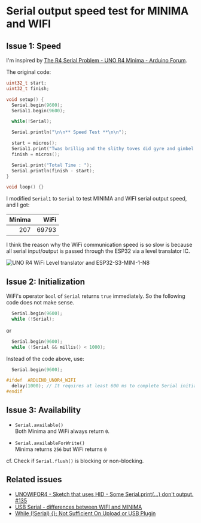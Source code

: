 # Serial output speed test for MINIMA and WIFI 

## Issue 1: Speed

I'm inspired by [The R4 Serial Problem - UNO R4 Minima - Arduino Forum](https://forum.arduino.cc/t/the-r4-serial-problem/1255584/).

The original code:

```c++
uint32_t start;
uint32_t finish;

void setup() {
  Serial.begin(9600);
  Serial1.begin(9600);

  while(!Serial);

  Serial.println("\n\n** Speed Test **\n\n");

  start = micros();
  Serial1.print("Twas brillig and the slithy toves did gyre and gimbel in the wabe. ");
  finish = micros();

  Serial.print("Total Time : ");
  Serial.println(finish - start);
}

void loop() {}
```

I modified `Serial1` to `Serial` to test MINIMA and WIFI serial output speed, and I got:

| Minima | WiFi  |
| ------:| -----:|
| 207    | 69793 |

I think the reason why the WiFi communication speed is so slow is because all serial input/output is passed through the ESP32 via a level translator IC.

![UNO R4 WiFi Level translator and ESP32-S3-MINI-1-N8](https://github.com/embedded-kiddie/Arduino-UNO-R4/assets/159898757/c963348e-575d-433a-8b19-c84ee077adee "UNO R4 WiFi Level translator and ESP32-S3-MINI-1-N8")

## Issue 2: Initialization

WiFi's operator `bool` of `Serial` returns `true` immediately. So the following code does not make sense.

```c++
  Serial.begin(9600);
  while (!Serial);
```

or

```c++
  Serial.begin(9600);
  while (!Serial && millis() < 1000);
```

Instead of the code above, use:

```c++
  Serial.begin(9600);

#ifdef  ARDUINO_UNOR4_WIFI
  delay(1000); // It requires at least 600 ms to complete Serial initialization.
#endif
```

## Issue 3: Availability

- `Serial.available()`  
  Both Minima and WiFi always return `0`.

- `Serial.availableForWrite()`  
  Minima returns `256` but WiFi returns `0`

cf. Check if `Serial.flush()` is blocking or non-blocking.

[Serial.availableForWrite()]: https://www.arduino.cc/reference/en/language/functions/communication/serial/availableforwrite/ "Serial.availableForWrite() - Arduino Reference"

[Serial.flush()]: https://www.arduino.cc/reference/en/language/functions/communication/serial/flush/ "Serial.flush() - Arduino Reference"

[Serial Communications (SoftwareSerial Class)]: https://www.renesas.com/us/en/products/gadget-renesas/reference/gr-kurumi/library-softwareserial "Serial Communications (SoftwareSerial Class) - Renesas"

## Related issues
- [UNOWIFOR4 - Sketch that uses HID - Some Serial.print(...) don't output. #135](https://github.com/arduino/ArduinoCore-renesas/issues/135 "UNOWIFOR4 - Sketch that uses HID - Some Serial.print(...) don&#39;t output. · Issue #135 · arduino/ArduinoCore-renesas")
- [USB Serial - differences between WIFI and MINIMA](https://forum.arduino.cc/t/usb-serial-differences-between-wifi-and-minima/1154648 "USB Serial - differences between WIFI and MINIMA - UNO R4 WiFi - Arduino Forum")
- [While (!Serial) {}; Not Sufficient On Upload or USB Plugin](https://forum.arduino.cc/t/while-serial-not-sufficient-on-upload-or-usb-plugin/1168429 "While (!Serial) {}; Not Sufficient On Upload or USB Plugin - UNO R4 WiFi - Arduino Forum")
